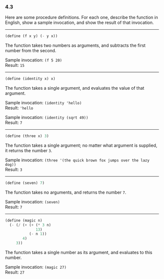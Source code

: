 ### 4.3

Here are some procedure definitions. For each one, describe the function in English, show a sample invocation, and show the result of that invocation.

***

~~~  scheme
(define (f x y) (- y x))
~~~
The function takes two numbers as arguments, and subtracts the first number from the second.

Sample invocation: `(f 5 20)`  
Result: `15`
***

~~~  scheme
(define (identity x) x)
~~~
The function takes a single argument, and evaluates the value of that argument.

Sample invocation: `(identity 'hello)`  
Result: `'hello`

Sample invocation: `(identity (sqrt 49))`  
Result: `7`

***

~~~  scheme
(define (three x) 3)
~~~
The function takes a single argument; no matter what argument is supplied, it returns the number `3`.

Sample invocation: `(three '(the quick brown fox jumps over the lazy dog))`  
Result: `3`

***

~~~  scheme
(define (seven) 7)
~~~
The function takes no arguments, and returns the number `7`.

Sample invocation: `(seven)`  
Result: `7`

***

~~~  scheme
(define (magic n)
  (- (/ (+ (+ (* 3 n)
              13)
           (- n 1))
        4)
     3))
~~~
The function takes a single number as its argument, and evaluates to this number.

Sample invocation: `(magic 27)`  
Result: `27`